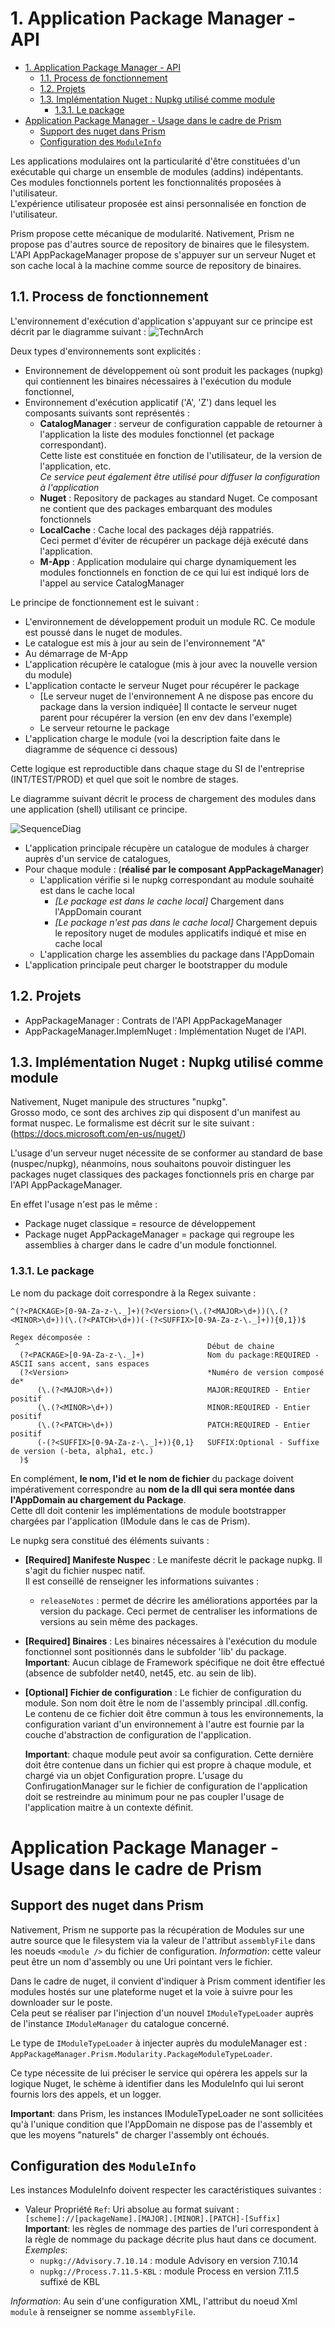 # 1. Application Package Manager - API

<!-- TOC -->

- [1. Application Package Manager - API](#1-application-package-manager---api)
    - [1.1. Process de fonctionnement](#11-process-de-fonctionnement)
    - [1.2. Projets](#12-projets)
    - [1.3. Implémentation Nuget : Nupkg utilisé comme module](#13-implémentation-nuget--nupkg-utilisé-comme-module)
        - [1.3.1. Le package](#131-le-package)
- [Application Package Manager - Usage dans le cadre de Prism](#application-package-manager---usage-dans-le-cadre-de-prism)
    - [Support des nuget dans Prism](#support-des-nuget-dans-prism)
    - [Configuration des ```ModuleInfo```](#configuration-des-moduleinfo)

<!-- /TOC -->

Les applications modulaires ont la particularité d'être constituées d'un exécutable qui charge un ensemble de modules (addins) indépentants.   
Ces modules fonctionnels portent les fonctionnalités proposées à l'utilisateur.  
L'expérience utilisateur proposée est ainsi personnalisée en fonction de l'utilisateur.

Prism propose cette mécanique de modularité. Nativement, Prism ne propose pas d'autres source de repository de binaires que le filesystem.  
L'API AppPackageManager propose de s'appuyer sur un serveur Nuget et son cache local à la machine comme source de repository de binaires.

## 1.1. Process de fonctionnement

L'environnement d'exécution d'application s'appuyant sur ce principe est décrit par le diagramme suivant :
![TechnArch](./Imgs/AppPackageManagerTechnicalArch.png)

Deux types d'environnements sont explicités :
- Environnement de développement où sont produit les packages (nupkg) qui contiennent les binaires nécessaires à l'exécution du module fonctionnel,
- Environnement d'exécution applicatif ('A', 'Z') dans lequel les composants suivants sont représentés :
  - **CatalogManager** : serveur de configuration cappable de retourner à l'application la liste des modules fonctionnel (et package correspondant).  
  Cette liste est constituée en fonction de l'utilisateur, de la version de l'application, etc.  
  *Ce service peut également être utilisé pour diffuser la configuration à l'application*
  - **Nuget** : Repository de packages au standard Nuget. Ce composant ne contient que des packages embarquant des modules fonctionnels
  - **LocalCache** : Cache local des packages déjà rappatriés.  
  Ceci permet d'éviter de récupérer un package déjà exécuté dans l'application.
  - **M-App** : Application modulaire qui charge dynamiquement les modules fonctionnels en fonction de ce qui lui est indiqué lors de l'appel au service CatalogManager

Le principe de fonctionnement est le suivant :
- L'environnement de développement produit un module RC. Ce module est poussé dans le nuget de modules.
- Le catalogue est mis à jour au sein de l'environnement "A"
- Au démarrage de M-App
 - L'application récupère le catalogue (mis à jour avec la nouvelle version du module)
 - L'application contacte le serveur Nuget pour récupérer le package
   - [Le serveur nuget de l'environnement A ne dispose pas encore du package dans la version indiquée] Il contacte le serveur nuget parent pour récupérer la version (en env dev dans l'exemple)
   - Le serveur retourne le package
 - L'application charge le module (voi la description faite dans le diagramme de séquence ci dessous)

Cette logique est reproductible dans chaque stage du SI de l'entreprise (INT/TEST/PROD) et quel que soit le nombre de stages.

Le diagramme suivant décrit le process de chargement des modules dans une application (shell) utilisant ce principe.  

![SequenceDiag](./Imgs/AppPackageManagerSequenceDiag.png)

- L'application principale récupère un catalogue de modules à charger auprès d'un service de catalogues,
- Pour chaque module : (**réalisé par le composant AppPackageManager**)
  - L'application vérifie si le nupkg correspondant au module souhaité est dans le cache local
    - *[Le package est dans le cache local]* Chargement dans l'AppDomain courant
    - *[Le package n'est pas dans le cache local]* Chargement depuis le repository nuget de modules applicatifs indiqué et mise en cache local
  - L'application charge les assemblies du package dans l'AppDomain
- L'application principale peut charger le bootstrapper du module

## 1.2. Projets

- AppPackageManager : Contrats de l'API AppPackageManager
- AppPackageManager.ImplemNuget : Implémentation Nuget de l'API.

## 1.3. Implémentation Nuget : Nupkg utilisé comme module

Nativement, Nuget manipule des structures "nupkg".  
Grosso modo, ce sont des archives zip qui disposent d'un manifest au format nuspec.
Le formalisme est décrit sur le site suivant : (https://docs.microsoft.com/en-us/nuget/)

L'usage d'un serveur nuget nécessite de se conformer au standard de base (nuspec/nupkg), néanmoins, nous souhaitons pouvoir distinguer les packages nuget classiques des packages fonctionnels pris en charge par l'API AppPackageManager.

En effet l'usage n'est pas le même :

- Package nuget classique = resource de développement
- Package nuget AppPackageManager = package qui regroupe les assemblies à charger dans le cadre d'un module fonctionnel.

### 1.3.1. Le package

Le nom du package doit correspondre à la Regex suivante : 

```regex
^(?<PACKAGE>[0-9A-Za-z-\._]+)(?<Version>(\.(?<MAJOR>\d+))(\.(?<MINOR>\d+))(\.(?<PATCH>\d+))(-(?<SUFFIX>[0-9A-Za-z-\._]+)){0,1})$

Regex décomposée :
 ^                                          Début de chaine
  (?<PACKAGE>[0-9A-Za-z-\._]+)              Nom du package:REQUIRED - ASCII sans accent, sans espaces
  (?<Version>                               *Numéro de version composé de*
      (\.(?<MAJOR>\d+))                     MAJOR:REQUIRED - Entier positif
      (\.(?<MINOR>\d+))                     MINOR:REQUIRED - Entier positif
      (\.(?<PATCH>\d+))                     PATCH:REQUIRED - Entier positif
      (-(?<SUFFIX>[0-9A-Za-z-\._]+)){0,1}   SUFFIX:Optional - Suffixe de version (-beta, alpha1, etc.)
  )$

```

En complément, **le nom, l'id et le nom de fichier** du package doivent impérativement correspondre au **nom de la dll qui sera montée dans l'AppDomain au chargement du Package**.  
Cette dll doit contenir les implémentations de module bootstrapper chargées par l'application (IModule dans le cas de Prism).

Le nupkg sera constitué des éléments suivants :

- **[Required] Manifeste Nuspec**  : Le manifeste décrit le package nupkg. Il s'agit du fichier nuspec natif.  
  Il est conseillé de renseigner les informations suivantes :

  - ```releaseNotes``` : permet de décrire les améliorations apportées par la version du package. Ceci permet de centraliser les informations de versions au sein même des packages.

- **[Required] Binaires** : Les binaires nécessaires à l'exécution du module fonctionnel sont positionnés dans le subfolder 'lib\' du package.  
  **Important**: Aucun ciblage de Framework spécifique ne doit être effectué  (absence de subfolder net40, net45, etc. au sein de lib\).

- **[Optional] Fichier de configuration** : Le fichier de configuration du module. Son nom doit être le nom de   l'assembly principal .dll.config.  
  Le contenu de ce fichier doit être commun à tous les environnements, la configuration variant d'un environnement à l'autre est fournie par la couche d'abstraction de configuration de l'application.

  **Important**: chaque module peut avoir sa configuration. Cette dernière doit être contenue dans un fichier qui est propre à chaque module, et chargé via un objet Configuration propre.  L'usage du ConfirugationManager sur le fichier de configuration de l'application doit se restreindre au minimum pour ne pas coupler l'usage de l'application maitre à un contexte définit.

# Application Package Manager - Usage dans le cadre de Prism

## Support des nuget dans Prism

Nativement, Prism ne supporte pas la récupération de Modules sur une autre source que le filesystem via la valeur de l'attribut ```assemblyFile``` dans les noeuds ```<module />``` du fichier de configuration.
*Information*: cette valeur peut être un nom d'assembly ou une Uri pointant vers le fichier.

Dans le cadre de nuget, il convient d'indiquer à Prism comment identifier les modules hostés sur une plateforme nuget et la voie à suivre pour les downloader sur le poste.  
Cela peut se réaliser par l'injection d'un nouvel ```IModuleTypeLoader``` auprès de l'instance ```IModuleManager``` du catalogue concerné.

Le type de ```IModuleTypeLoader``` à injecter auprès du moduleManager est : ```AppPackageManager.Prism.Modularity.PackageModuleTypeLoader```.

Ce type nécessite de lui préciser le service qui opérera les appels sur la logique Nuget, le schème à identifier dans les ModuleInfo qui lui seront fournis lors des appels, et un logger.

**Important**: dans Prism, les instances IModuleTypeLoader ne sont sollicitées qu'à l'unique condition que l'AppDomain ne dispose pas de l'assembly et que les moyens "naturels" de charger l'assembly ont échoués.

## Configuration des ```ModuleInfo```

Les instances ModuleInfo doivent respecter les caractéristiques suivantes :

- Valeur Propriété ```Ref```: Uri absolue au format suivant :  
```[scheme]://[packageName].[MAJOR].[MINOR].[PATCH]-[Suffix]```
 **Important**: les règles de nommage des parties de l'uri correspondent à la règle de nommage du package décrite plus haut dans ce document.  
 *Exemples*:  
  - ```nupkg://Advisory.7.10.14``` : module Advisory en version 7.10.14
  - ```nupkg://Process.7.11.5-KBL``` : module Process en version 7.11.5 suffixé de KBL

*Information*: Au sein d'une configuration XML, l'attribut du noeud Xml ```module``` à renseigner se nomme ```assemblyFile```.
